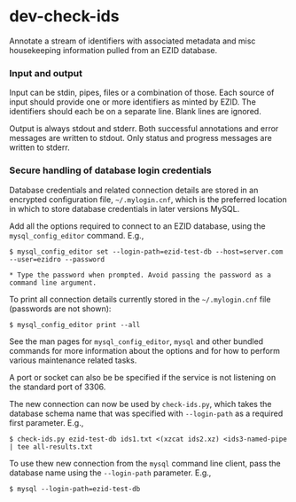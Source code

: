 # dev-check-ids

Annotate a stream of identifiers with associated metadata and misc housekeeping information pulled from an EZID database.

### Input and output

Input can be stdin, pipes, files or a combination of those. Each source of input should provide one or more identifiers as minted by EZID. The identifiers should each be on a separate line. Blank lines are ignored.
 
Output is always stdout and stderr. Both successful annotations and error messages are written to stdout. Only status and progress messages are written to stderr.

### Secure handling of database login credentials

Database credentials and related connection details are stored in an encrypted configuration file, `~/.mylogin.cnf`, which is the preferred location in which to store database credentials in later versions MySQL.

Add all the options required to connect to an EZID database, using the `mysql_config_editor` command. E.g.,

```shell
$ mysql_config_editor set --login-path=ezid-test-db --host=server.com --user=ezidro --password

* Type the password when prompted. Avoid passing the password as a command line argument.
```

To print all connection details currently stored in the `~/.mylogin.cnf` file (passwords are not shown):

```shell
$ mysql_config_editor print --all
```

See the man pages for `mysql_config_editor`, `mysql` and other bundled commands for more information about the options and for how to perform various maintenance related tasks.

A port or socket can also be be specified if the service is not listening on the standard port of 3306.

The new connection can now be used by `check-ids.py`, which takes the database schema name that was specified with `--login-path` as a required first parameter. E.g.,

```shell
$ check-ids.py ezid-test-db ids1.txt <(xzcat ids2.xz) <ids3-named-pipe | tee all-results.txt
```

To use thew new connection from the `mysql` command line client, pass the database name using the `--login-path` parameter. E.g.,

```shell
$ mysql --login-path=ezid-test-db
```
